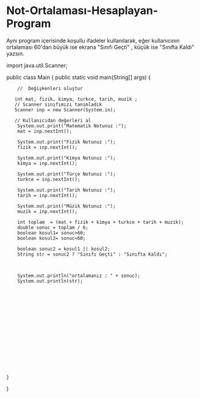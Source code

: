# Not-Ortalaması-Hesaplayan-Program
Aynı program içerisinde koşullu ifadeler kullanılarak, eğer kullanıcının ortalaması 60'dan büyük ise ekrana "Sınıfı Geçti" , küçük ise "Sınıfta Kaldı" yazsın.



import  java.util.Scanner;

public class Main {
    public static void main(String[] args) {

        //  Değişkenleri oluştur

       int mat, fizik, kimya, turkce, tarih, muzik ;
       // Scanner sınıfımızı tanımladık
       Scanner inp = new Scanner(System.in);

       // Kullanıcıdan değerleri al
        System.out.print("Matematik Notunuz :");
        mat = inp.nextInt();

        System.out.print("Fizik Notunuz :");
        fizik = inp.nextInt();

        System.out.print("Kimya Notunuz :");
        kimya = inp.nextInt();

        System.out.print("Türçe Notunuz :");
        turkce = inp.nextInt();

        System.out.print("Tarih Notunuz :");
        tarih = inp.nextInt();

        System.out.print("Müzik Notunuz :");
        muzik = inp.nextInt();

        int toplam  = (mat + fizik + kimya + turkce + tarih + muzik);
        double sonuc = toplam / 6;
        boolean kosul1= sonuc>60;
        boolean kosul2= sonuc<60;

        boolean sonuc2 = kosul1 || kosul2;
        String str = sonuc2 ? "Sınıfı Geçti" : "Sınıfta Kaldı";



        System.out.println("ortalamanız : " + sonuc);
        System.out.println(str);

















    }
}

